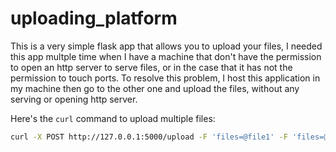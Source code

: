 # uploading_platform
This is a very simple flask app that allows you to upload your files, I needed this app multple time when I have a machine that don't have the permission to open an http server to serve files, or in the case that it has not the permission to touch ports. To resolve this problem, I host this application in my machine then go to the other one and upload the files, without any serving or opening http server.

Here's the `curl` command to upload multiple files:
```bash
curl -X POST http://127.0.0.1:5000/upload -F 'files=@file1' -F 'files=@file2'
```